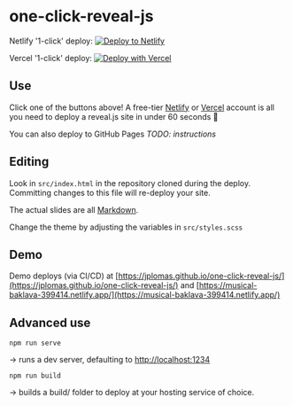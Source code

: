 # one-click-reveal-js

Netlify '1-click' deploy: [![Deploy to Netlify](https://www.netlify.com/img/deploy/button.svg)](https://app.netlify.com/start/deploy?repository=https://github.com/jplomas/one-click-reveal-js)

Vercel '1-click' deploy: [![Deploy with Vercel](https://vercel.com/button)](https://vercel.com/new/clone?repository-url=https%3A%2F%2Fgithub.com%2Fjplomas%2Fone-click-reveal-js&output-directory=build%2F)

## Use

Click one of the buttons above!  A free-tier [Netlify](https://netlify.com) or [Vercel](https://vercel.com/) account is all you need to deploy a reveal.js site in under 60 seconds 🚀

You can also deploy to GitHub Pages _TODO: instructions_

## Editing

Look in ``src/index.html`` in the repository cloned during the deploy.  Committing changes to this file will re-deploy your site.

The actual slides are all [Markdown](https://www.markdownguide.org/basic-syntax/).

Change the theme by adjusting the variables in ``src/styles.scss``

## Demo

Demo deploys (via CI/CD) at [https://jplomas.github.io/one-click-reveal-js/](https://jplomas.github.io/one-click-reveal-js/) and [https://musical-baklava-399414.netlify.app/](https://musical-baklava-399414.netlify.app/)

## Advanced use

```npm run serve```

-> runs a dev server, defaulting to [http://localhost:1234](http://localhost:1234)

```npm run build```

-> builds a build/ folder to deploy at your hosting service of choice.
